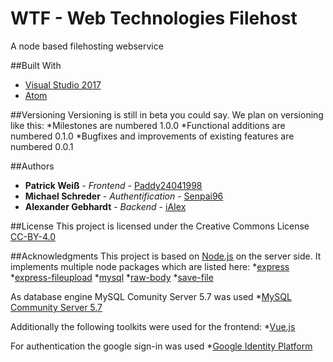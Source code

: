 ﻿# WTF - Web Technologies Filehost

A node based filehosting webservice

##Built With
* [Visual Studio 2017](https://www.visualstudio.com/de/downloads/)
* [Atom](https://atom.io/)

##Versioning
Versioning is still in beta you could say. We plan on versioning like this:
*Milestones are numbered 1.0.0
*Functional additions are numbered 0.1.0
*Bugfixes and improvements of existing features are numbered 0.0.1

##Authors
* **Patrick Weiß** - *Frontend* - [Paddy24041998](https://github.com/paddy24041998)
* **Michael Schreder** - *Authentification* - [Senpai96](https://github.com/senpai96)
* **Alexander Gebhardt** - *Backend* - [iAIex](https://github.com/iAIex)

##License
This project is licensed under the Creative Commons License [CC-BY-4.0](https://creativecommons.org/licenses/by/4.0/legalcode)

##Acknowledgments
This project is based on [Node.js](https://nodejs.org/) on the server side. It implements multiple node packages which are listed here:
*[express](https://expressjs.com/)
*[express-fileupload](https://github.com/richardgirges/express-fileupload)
*[mysql](https://github.com/mysqljs/mysql)
*[raw-body](https://github.com/stream-utils/raw-body)
*[save-file](https://github.com/dfcreative/save-file)

As database engine MySQL Comunity Server 5.7 was used
*[MySQL Community Server 5.7](https://dev.mysql.com/downloads/mysql/)

Additionally the following toolkits were used for the frontend:
*[Vue.js](https://vuejs.org/)

For authentication the google sign-in was used
*[Google Identity Platform](https://developers.google.com/identity/)
